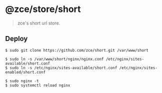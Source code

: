 # @zce/store/short

> zce's short url store.

## Deploy

```shell
$ sudo git clone https://github.com/zce/short.git /var/www/short

$ sudo ln -s /var/www/short/nginx/nginx.conf /etc/nginx/sites-available/short.conf
$ sudo ln -s /etc/nginx/sites-available/short.conf /etc/nginx/sites-enabled/short.conf

$ sudo nginx -t
$ sudo systemctl reload nginx
```
